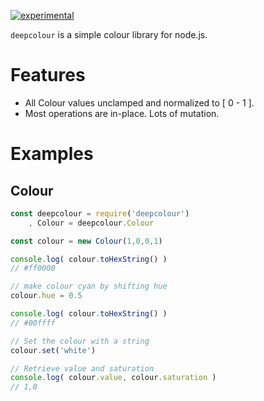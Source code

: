 [![experimental](http://hughsk.github.io/stability-badges/dist/experimental.svg)](http://github.com/hughsk/stability-badges)

`deepcolour` is a simple colour library for node.js.

# Features

* All Colour values unclamped and normalized to [ 0 - 1 ].
* Most operations are in-place. Lots of mutation.


# Examples

## Colour
``` javascript
const deepcolour = require('deepcolour')
    , Colour = deepcolour.Colour

const colour = new Colour(1,0,0,1)

console.log( colour.toHexString() )
// #ff0000

// make colour cyan by shifting hue
colour.hue = 0.5

console.log( colour.toHexString() )
// #00ffff

// Set the colour with a string
colour.set('white')

// Retrieve value and saturation
console.log( colour.value, colour.saturation )
// 1,0
```
